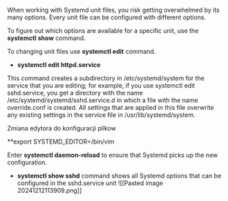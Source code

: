 When working with Systemd unit files, you risk getting overwhelmed by its many options. Every unit file can be configured with different options.

To figure out which options are available for a specific unit, use the **systemctl show** command.

To changing unit files use **systemctl edit** command.
- **systemctl edit httpd.service**

This command creates a subdirectory in /etc/systemd/system for the service that you are editing; for example, if you use systemctl edit sshd.service, you get a directory with the name /etc/systemd/systemd/sshd.service.d in which a file with the name override.conf is created. All settings that are applied in this file overwrite any existing settings in the service file in /usr/lib/systemd/system.

Zmiana edytora do konfiguracji plikow 

**export SYSTEMD_EDITOR=/bin/vim 

Enter **systemctl daemon-reload** to ensure that Systemd picks up the new configuration.

- **systemctl show sshd** command shows all Systemd options that can be configured in the sshd.service unit
![[Pasted image 20241212113909.png]]

